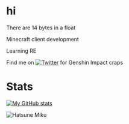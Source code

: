 # hi
There are 14 bytes in a float

Minecraft client development

Learning RE

Find me on [![Twitter][1.2]][1] for Genshin Impact craps

[1.2]: http://i.imgur.com/wWzX9uB.png (twitter icon without padding)
[2.2]: https://raw.githubusercontent.com/MartinHeinz/MartinHeinz/master/linkedin-3-16.png (LinkedIn icon without padding)

<!-- Links to your social media accounts -->

[1]: https://twitter.com/Thereallo6
# Stats
[![My GitHub stats](https://github-readme-stats.vercel.app/api?username=Thereallo1026&theme=dark&show_icons=true)](https://github.com/anuraghazra/github-readme-stats)

![Hatsune Miku](https://user-images.githubusercontent.com/64765950/202156921-13eeb7b2-2599-4a3a-baec-b5de190fe47a.png)
